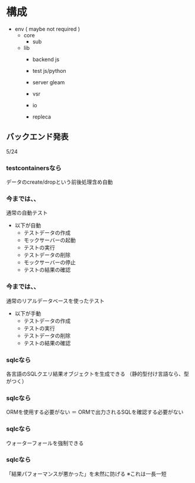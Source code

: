 <!-- ---
marp: true
--- -->

# 構成

- env ( maybe not required )
  - core
    - sub
  - lib
    - backend js
    - test js/python
    - server gleam

    - vsr
    - io
    - repleca

## バックエンド発表

5/24

### testcontainersなら

データのcreate/dropという前後処理含め自動

### 今までは、、

通常の自動テスト

- 以下が自動
  - テストデータの作成
  - モックサーバーの起動
  - テストの実行
  - テストデータの削除
  - モックサーバーの停止
  - テストの結果の確認

### 今までは、、

通常のリアルデータベースを使ったテスト

- 以下が手動
  - テストデータの作成
  - テストの実行
  - テストデータの削除
  - テストの結果の確認
  
### sqlcなら

各言語のSQLクエリ結果オブジェクトを生成できる
（静的型付け言語なら、型がつく）

### sqlcなら

ORMを使用する必要がない
＝
ORMで出力されるSQLを確認する必要がない

### sqlcなら

ウォーターフォールを強制できる

### sqlcなら

「結果パフォーマンスが悪かった」を未然に防げる
※これは一長一短
